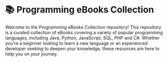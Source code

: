 # 📚 Programming eBooks Collection
Welcome to the Programming eBooks Collection repository! This repository is a curated collection of eBooks covering a variety of popular programming languages, including Java, Python, JavaScript, SQL, PHP and C#. Whether you're a beginner looking to learn a new language or an experienced developer seeking to deepen your knowledge, these resources are here to help you on your journey.